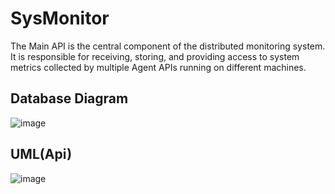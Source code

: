 # SysMonitor
The Main API is the central component of the distributed monitoring system. It is responsible for receiving, storing, and providing access to system metrics collected by multiple Agent APIs running on different machines.

## Database Diagram
![image](https://github.com/user-attachments/assets/94ce9d18-4ea8-494a-9554-50a696fb8a38)

## UML(Api)
![image](https://github.com/user-attachments/assets/30ccb09c-e2c1-4b70-821a-f59f0c73c88d)


